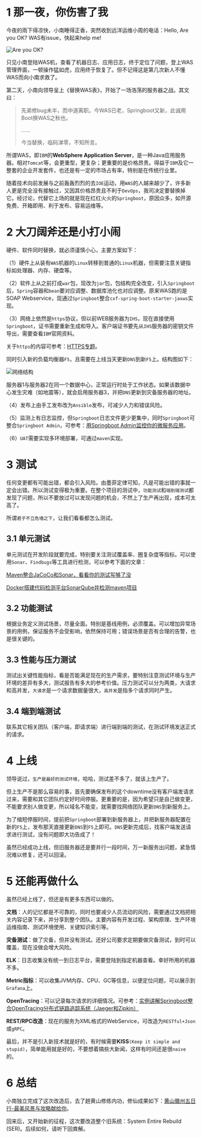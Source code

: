 # 1 那一夜，你伤害了我

今夜的雨下得凉快，小南睡得正香，突然收到远洋运维小周的电话：Hello, Are you OK? WAS有issue，快起来help me!

![Are you OK?](https://pkslow.oss-cn-shenzhen.aliyuncs.com/images/2020/06/Springboot-replace-WAS.are-you-ok.png)


只见小南登陆WAS机，查看了机器日志、应用日志，终于定位了问题，登上WAS管理界面，一顿操作猛如虎，应用终于恢复了。但不记得这是第几次新人不懂WAS而向小南求救了。

第二天，小南向领导呈上《替换WAS表》，开始了一场浩荡的服务器之战。其文曰：

> 先弟修bug未半，而中道离职。今WAS已老，Springboot又新，此诚用Boot换WAS之秋也。
>
> ......
>
> 今当替换，临码涕零，不知所言。


所谓WAS，即`IBM`的**WebSphere Application Server**，是一种Java应用服务器。相对`Tomcat`等，会更重型，更复杂；更重要的是价格昂贵。得益于`IBM`及它一整套的企业开发套件，也还是有一定的市场占有率，特别是在传统行业里。

随着技术向前发展与之前轰轰烈烈的去`IOE`运动，用`WAS`的人越来越少了，许多新人更是完全没有接触过，又因其价格昂贵且不利于`DevOps`，我司决定要替换掉它。经讨论，代替它上场的就是现在红红火火的`Springboot`，原因众多，如开源免费、开箱即用、利于发布、容易运维等。


# 2 大刀阔斧还是小打小闹

硬件、软件同时替换，就必须谨慎小心，主要方案如下：

（1）硬件上从装有`WAS`机器的`Linux`转移到普通的`Linux`机器，但需要注意关键指标如处理器、内存、硬盘等。

（2）软件上从之前打成`war`包，现改为`jar`包，包结构完全改变，引入`Springboot`后，`Spring`容器和`bean`要对应调整、数据库池化也对应调整。原来WAS跑的是SOAP Webservice，现通过`Springboot`整合`cxf-spring-boot-starter-jaxws`实现。

（3）网络上依然是`https`协议，但以前WEB服务器为`IHS`，现在直接使用`Springboot`，证书需要重新生成和导入。客户端证书要先从`IHS`服务器的密钥文件导出，需要查看`IBM`官网资料。

关于`https`的内容可参考：[HTTPS专题](https://www.pkslow.com/tags/https)。

同时引入新的负载均衡器`F5`，且需要在上线当天更新`DNS`到新`F5`上。结构图如下：

![网络结构](https://pkslow.oss-cn-shenzhen.aliyuncs.com/images/2020/06/Springboot-replace-WAS.network.png)


服务器1与服务器2在同一个数据中心，正常运行时处于工作状态。如果该数据中心发生灾难（如地震等），就会启用服务器3，并把`DNS`更新到灾备服务器的地址。


（4）发布上由手工发布改为`Ansible`发布，可减少人力和错误风险。

（5）监测上有日志监控，但`Springboot`日志文件更少更集中，同时`Springboot`可整合`Springboot Admin`，可参考：[用Springboot Admin监控你的微服务应用](https://www.pkslow.com/archives/monitor-microservice-by-springboot-admini)。

（6）`UAT`需要实现多环境部署，可通过`maven`实现。


# 3 测试

任何变更都有可能出错，都会引入风险。由墨菲定律可知，凡是可能出错的事就一定会出错。所以测试变得极为重要。在整个项目的测试中，`功能测试`和`端到端测试`都发现了问题，所以不要放过可以发现问题的机会，不然上了生产再出现，成本可太高了。

所谓`君子不立危墙之下`，让我们看看都怎么测试。


## 3.1 单元测试

单元测试在开发阶段就要完成，特别要关注测试覆盖率、圈复杂度等指标。可以使用`Sonar`、`Findbugs`等工具进行检测，可以参考下面的文章：

[Maven整合JaCoCo和Sonar，看看你的测试写够了没](https://www.pkslow.com/archives/maven-jacoco-sonar)

[Docker搭建代码检测平台SonarQube并检测maven项目](https://www.pkslow.com/archives/docker-sonarqube)


## 3.2 功能测试

根据业务定义测试场景，尽量全面。特别是基线用例，必须覆盖。可以增加异常场景的用例，保证服务不会受影响，依然保持可用；错误场景是否有合理的告警，也是很关键的。


## 3.3 性能与压力测试

测试出关键性能指标，看是否能满足现在的生产需求，要特别注意测试环境与生产环境的差异有多大，测试报告有多大的参考价值。压力测试可以分为两类，大请求和高并发，`大请求`是一个请求数据量很大，`高并发`是指多个请求同时产生。


## 3.4 端到端测试

联系其它相关团队（客户端，即请求端）进行端到端的测试，在测试环境发送正式的请求。


# 4 上线

领导说过，`生产是最好的测试环境`，哈哈，测试差不多了，就该上生产了。

但上生产不是那么容易的事，首先要确保发布的这个downtime没有客户端发请求过来，需要和其它团队约定好时间停服。更重要的是，因为希望只是自己做变更，不能要求别人做变更，所以域名不能变，就需要找网络团队更新`DNS`到新服务上。

为了缩短停服时间，提前把`Springboot`部署到新服务器上，并把新服务器配置在新的`F5`上，发布那天直接更新`DNS`到`F5`上即可。`DNS`更新完成后，找客户端发送请求进行测试，没有问题即大功告成了！

虽然已经成功上线，但旧服务器还是要并行一段时间，万一新服务出问题，紧急情况难以修复，还可以回滚。


# 5 还能再做什么

虽然已经上线了，但还是有更多东西可以做的。

**文档**：人的记忆都是不可靠的，同时也要减少人员流动的风险，需要通过文档把相关内容记录下来，并分享到整个团队。主要内容有开发过程、架构原理、生产环境运维指南、测试环境使用、关键知识索引等。

**灾备测试**：做了灾备，但并没有测试。还好公司要求定期要做灾备测试，到时可以覆盖，现在没做会增大风险。

**ELK**：日志收集没有统一到日志平台，需要登陆到指定机器查看。幸好所用的机器不多。

**Metric指标**：可以收集JVM内存、CPU、GC等信息，以便定位问题，可以展示到`Grafana`上。

**OpenTracing**：可以记录每次请求的详细情况。可参考：[实例讲解Springboot整合OpenTracing分布式链路追踪系统（Jaeger和Zipkin）](https://www.pkslow.com/archives/springboot-opentracing-with-jaeger-zipkin)

**REST/RPC改造**：现在的服务为XML格式的WebService，可改造为`RESTful+Json`或`gRPC`。


最后，并不是引入新技术就是好的，有时候需要**KISS**`(Keep it simple and stupid)`，简单能用就是好的，不要想着搞些大新闻，这样有时间还是很`naive`的。


# 6 总结

小南独立完成了这次改造后，去了趟黄山修练内功，修仙成果如下：[黄山徽州五日行-最美风景与攻略献给你](https://www.pkslow.com/archives/huangshan-2020)。

回来后，又开始新的征程，这次要改造整个旧系统：System Entire Rebuild (SER)。后续如何，请听下回粪解。

